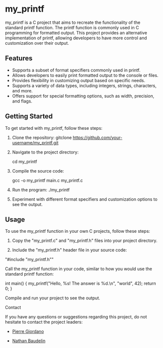 # my_printf

my_printf is a C project that aims to recreate the functionality of the standard printf function. The printf function is commonly used in C programming for formatted output. This project provides an alternative implementation of printf, allowing developers to have more control and customization over their output.

## Features

- Supports a subset of format specifiers commonly used in printf.
- Allows developers to easily print formatted output to the console or files.
- Provides flexibility in customizing output based on specific needs.
- Supports a variety of data types, including integers, strings, characters, and more.
- Offers support for special formatting options, such as width, precision, and flags.

## Getting Started

To get started with my_printf, follow these steps:

1. Clone the repository:
    gitclone https://github.com/your-username/my_printf.git

2. Navigate to the project directory:

    cd my_printf

3. Compile the source code:

    gcc -o my_printf main.c my_printf.c

4. Run the program:
    ./my_printf

5. Experiment with different format specifiers and customization options to see the output.

## Usage

To use the my_printf function in your own C projects, follow these steps:

1. Copy the "my_printf.c" and "my_printf.h" files into your project directory.

2. Include the "my_printf.h" header file in your source code:

"#include "my_printf.h""

Call the my_printf function in your code, similar to how you would use the standard printf function:

int main() {
    my_printf("Hello, %s! The answer is %d.\n", "world", 42);
    return 0;
}

Compile and run your project to see the output.

Contact

If you have any questions or suggestions regarding this project, do not hesitate to contact the project leaders:

* [Pierre Giordano](https://github.com/giordano-pierre)

* [Nathan Baudelin](https://github.com/nathanbaudelin)
